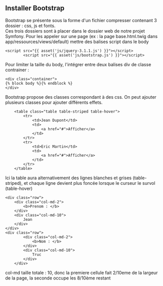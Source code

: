 Installer Bootstrap
---

Bootstrap se présente sous la forme d'un fichier compresser contenant 3 dossier : css, js et fonts.<br>
Ces trois dossiers sont à placer dans le dossier web de notre projet Symfony.
Pour les appeler sur une page (ex : la page base.html.twig dans app/ressources/views/default) mettre des balises script dans le body

    <script src="{{ asset('js/jquery-3.1.1.js') }}"></script>
            <script src="{{ asset('js/bootstrap.js') }}"></script>
Pour limiter la taille du body, l'intégrer entre deux balises div de classe contrainer :

    <div class="container">
    {% block body %}{% endblock %}
    </div>
            
Bootstrap propose des classes correspondant à des css.
On peut ajouter plusieurs classes pour ajouter différents effets.

        <table class="table table-striped table-hover">
            <tr>
                <td>Jean Dupont</td>
                <td>
                    <a href="#">Afficher</a>
                </td>
            </tr>
            <tr>
                <td>Eric Martin</td>
                <td>
                    <a href="#">Afficher</a>
                </td>
            </tr>
        </table>
        
Ici la table aura alternativement des lignes blanches et grises (table-striped), et chaque ligne devient plus foncée lorsque le curseur le survol (table-hover)

    <div class="row">
        <div class="col-md-2">
            <b>Prenom : </b>
        </div>
        <div class="col-md-10">
            Jean
        </div>
    </div>
    <div class="row">
            <div class="col-md-2">
                <b>Nom : </b>
            </div>
            <div class="col-md-10">
                Truc
            </div>
        </div>
col-md taille totale : 10, donc la premiere cellule fait 2/10eme de la largeur de la page, la seconde occupe les 8/10ème restant

